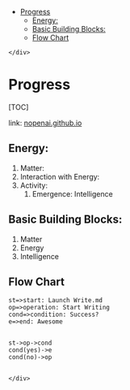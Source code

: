 <!DOCTYPE html>
<html>

<head>
  <meta charset="utf-8">
  <meta name="viewport" content="width=device-width, initial-scale=1.0">
  <title>Progress.md</title>
  <link rel="stylesheet" href="https://stackedit.io/style.css" />
</head>

<body class="stackedit">
  <div class="stackedit__left">
    <div class="stackedit__toc">
      
<ul>
<li><a href="#progress">Progress</a>
<ul>
<li><a href="#energy">Energy:</a></li>
<li><a href="#basic-building-blocks">Basic Building Blocks:</a></li>
<li><a href="#flow-chart">Flow Chart</a></li>
</ul>
</li>
</ul>

    </div>
  </div>
  <div class="stackedit__right">
    <div class="stackedit__html">
      <h1 id="progress">Progress</h1>
<p>[TOC]</p>
<p>link: <a href="http://nopenai.github.io">nopenai.github.io</a></p>
<h2 id="energy">Energy:</h2>
<ol>
<li>Matter:</li>
<li>Interaction with Energy:</li>
<li>Activity:
<ol>
<li>Emergence: Intelligence</li>
</ol>
</li>
</ol>
<h2 id="basic-building-blocks">Basic Building Blocks:</h2>
<ol>
<li>Matter</li>
<li>Energy</li>
<li>Intelligence</li>
</ol>
<h2 id="flow-chart">Flow Chart</h2>
<pre class=" language-flow"><code class="prism  language-flow">st<span class="token operator">=&gt;</span>start<span class="token punctuation">:</span> Launch Write<span class="token punctuation">.</span>md
op<span class="token operator">=&gt;</span>operation<span class="token punctuation">:</span> Start Writing
cond<span class="token operator">=&gt;</span>condition<span class="token punctuation">:</span> Success<span class="token operator">?</span> 
e<span class="token operator">=&gt;</span>end<span class="token punctuation">:</span> Awesome

st<span class="token operator">-</span><span class="token operator">&gt;</span>op<span class="token operator">-</span><span class="token operator">&gt;</span>cond
<span class="token function">cond</span><span class="token punctuation">(</span>yes<span class="token punctuation">)</span><span class="token operator">-</span><span class="token operator">&gt;</span>e
<span class="token function">cond</span><span class="token punctuation">(</span>no<span class="token punctuation">)</span><span class="token operator">-</span><span class="token operator">&gt;</span>op
</code></pre>

    </div>
  </div>
</body>

</html>
